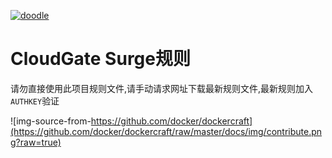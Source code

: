 [![doodle]][doodle-story]

[doodle]: http://www.google.com/logos/doodles/2016/claude-shannons-100th-birthday-5731852344098816.2-hp2x.gif "克劳德·香农诞辰 100 周年"
[doodle-story]: https://www.google.co.jp/search?q=Google

CloudGate Surge规则
===========================
请勿直接使用此项目规则文件,请手动请求网址下载最新规则文件,最新规则加入`AUTHKEY`验证


![img-source-from-https://github.com/docker/dockercraft](https://github.com/docker/dockercraft/raw/master/docs/img/contribute.png?raw=true)

